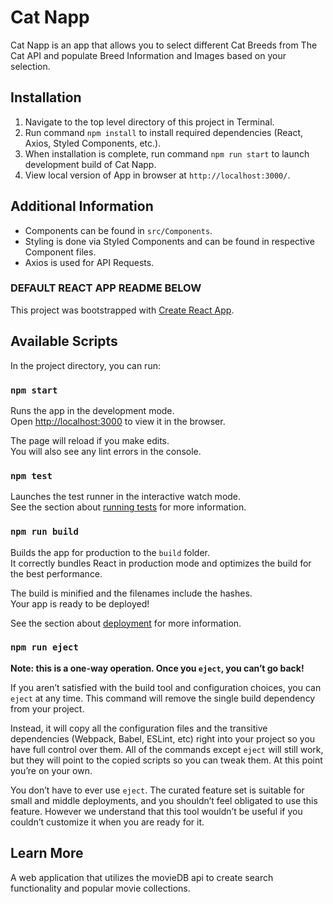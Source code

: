 # Cat Napp
Cat Napp is an app that allows you to select different Cat Breeds from The Cat API and populate Breed Information and Images based on your selection.

## Installation
1. Navigate to the top level directory of this project in Terminal.
2. Run command ```npm install``` to install required dependencies (React, Axios, Styled Components, etc.).
3. When installation is complete, run command ```npm run start``` to launch development build  of Cat Napp.
4. View local version of App in browser at ```http://localhost:3000/```.

## Additional Information
- Components can be found in ```src/Components```.
- Styling is done via Styled Components and can be found in respective Component files.
- Axios is used for API Requests.

### DEFAULT REACT APP README BELOW ###

This project was bootstrapped with [Create React App](https://github.com/facebook/create-react-app).

## Available Scripts

In the project directory, you can run:

### `npm start`

Runs the app in the development mode.<br>
Open [http://localhost:3000](http://localhost:3000) to view it in the browser.

The page will reload if you make edits.<br>
You will also see any lint errors in the console.

### `npm test`

Launches the test runner in the interactive watch mode.<br>
See the section about [running tests](https://facebook.github.io/create-react-app/docs/running-tests) for more information.

### `npm run build`

Builds the app for production to the `build` folder.<br>
It correctly bundles React in production mode and optimizes the build for the best performance.

The build is minified and the filenames include the hashes.<br>
Your app is ready to be deployed!

See the section about [deployment](https://facebook.github.io/create-react-app/docs/deployment) for more information.

### `npm run eject`

**Note: this is a one-way operation. Once you `eject`, you can’t go back!**

If you aren’t satisfied with the build tool and configuration choices, you can `eject` at any time. This command will remove the single build dependency from your project.

Instead, it will copy all the configuration files and the transitive dependencies (Webpack, Babel, ESLint, etc) right into your project so you have full control over them. All of the commands except `eject` will still work, but they will point to the copied scripts so you can tweak them. At this point you’re on your own.

You don’t have to ever use `eject`. The curated feature set is suitable for small and middle deployments, and you shouldn’t feel obligated to use this feature. However we understand that this tool wouldn’t be useful if you couldn’t customize it when you are ready for it.

## Learn More

A web application that utilizes the movieDB api to create search functionality and popular movie collections.